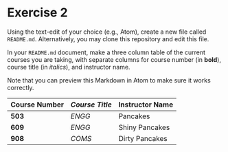 # Exercise 2
Using the text-edit of your choice (e.g., Atom), create a new file called `README.md`. Alternatively, you may clone this repository and edit this file.

In your `README.md` document, make a three column table of the current courses you are taking, with separate columns for course number (in **bold**), course title (in _italics_), and instructor name.

Note that you can preview this Markdown in Atom to make sure it works correctly.

| **Course Number** | _Course Title_ | Instructor Name |
|:------------------|:---------------|:----------------|
| **503**           | _ENGG_         | Pancakes        |
| **609**           | _ENGG_         | Shiny Pancakes  |
| **908**           | _COMS_         | Dirty Pancakes  | 
